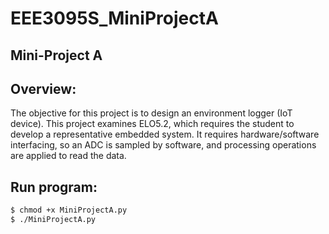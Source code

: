 # EEE3095S_MiniProjectA
Mini-Project A
----
Overview:
----
The objective for this project is to design an environment logger (IoT device).
This project examines ELO5.2, which requires the student to develop a representative
embedded system. It requires hardware/software interfacing, so an ADC is sampled by
software, and processing operations are applied to read the data.

Run program:
----
```sh
$ chmod +x MiniProjectA.py
$ ./MiniProjectA.py
```
